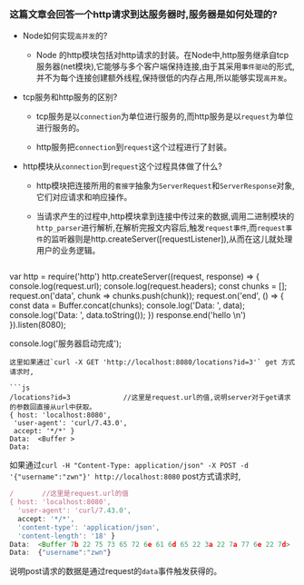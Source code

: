 ### 这篇文章会回答一个http请求到达服务器时,服务器是如何处理的?

* Node如何实现`高并发`的?

  * Node 的http模块包括对http请求的封装。在Node中,http服务继承自tcp服务器(net模块),它能够与多个客户端保持连接,由于其采用`事件驱动`的形式,并不为每个连接创建额外线程,保持很低的内存占用,所以能够实现`高并发`。

* tcp服务和http服务的区别?

  * tcp服务是以`connection`为单位进行服务的,而http服务是以`request`为单位进行服务的。

  * http服务把`connection`到`request`这个过程进行了封装。

* http模块从`connection`到`request`这个过程具体做了什么?

  * http模块把连接所用的`套接字`抽象为`ServerRequest`和`ServerResponse`对象,它们对应请求和响应操作。

  * 当请求产生的过程中,http模块拿到连接中传过来的数据,调用二进制模块的`http_parser`进行解析,在解析完报文内容后,触发`request事件`,而`request事件`的监听器则是http.createServer([requestListener]),从而在这儿就处理用户的业务逻辑。

  ```js
var http = require('http')
http.createServer((request, response) => {
	console.log(request.url);
	console.log(request.headers);
	const chunks = [];
	request.on('data', chunk => chunks.push(chunk));
	request.on('end', () => {
		const data = Buffer.concat(chunks);
		console.log('Data: ', data);
		console.log('Data: ', data.toString());
	})
	response.end('hello \n')
}).listen(8080);

console.log('服务器启动完成');
  
 ```
这里如果通过`curl -X GET 'http://localhost:8080/locations?id=3'` get 方式请求时,

```js
/locations?id=3				//这里是request.url的值,说明server对于get请求的参数回直接从url中获取。
{ host: 'localhost:8080',
  'user-agent': 'curl/7.43.0',
  accept: '*/*' }
Data:  <Buffer >
Data:
```
如果通过`curl -H "Content-Type: application/json" -X POST -d '{"username":"zwn"}' http://localhost:8080` post方式请求时,

```js
/		//这里是request.url的值
{ host: 'localhost:8080',
  'user-agent': 'curl/7.43.0',
  accept: '*/*',
  'content-type': 'application/json',
  'content-length': '18' }
Data:  <Buffer 7b 22 75 73 65 72 6e 61 6d 65 22 3a 22 7a 77 6e 22 7d>
Data:  {"username":"zwn"}

```
说明post请求的数据是通过request的`data`事件触发获得的。


